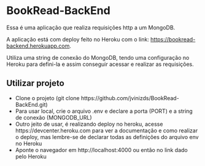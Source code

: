 <h1>BookRead-BackEnd</h1>

Essa é uma aplicação que realiza requisições http a um MongoDB.

A aplicação está com deploy feito no Heroku com o link: https://bookread-backend.herokuapp.com.

Utiliza uma string de conexão do MongoDB, tendo uma configuração no Heroku para defini-la e assim conseguir acessar e realizar as requisições.

<h2>Utilizar projeto</h2>

<ul>
  <li>Clone o projeto (git clone https://github.com/jvinizds/BookRead-BackEnd.git)</li>
	<li>Para usar local, crie o arquivo .env e declare a porta (PORT) e a string de conexão (MONGODB_URL)</li>
	<li>Outro jeito de usar, é realizando deploy no heroku, acesse https://devcenter.heroku.com para ver a documentação e como realizar o deploy, mas lembre-se de declarar todas as definições do arquivo env no Heroku </li>
	<li>Aponte o navegador em http://localhost:4000 ou então no link dado pelo Heroku</li>
</li>
</ul>

